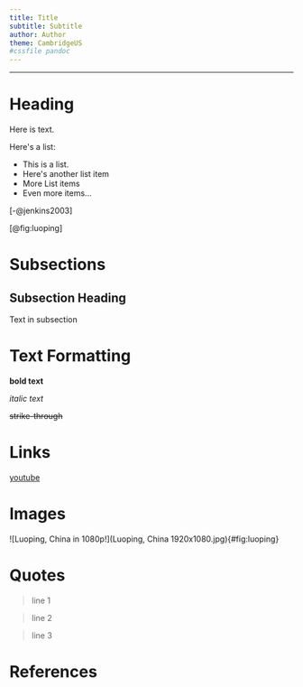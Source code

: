 ```yaml
---
title: Title
subtitle: Subtitle
author: Author
theme: CambridgeUS
#cssfile pandoc
---
```


---

# Heading

Here is text.

Here's a list:

+ This is a list.
+ Here's another list item
+ More List items
+ Even more items...

[-@jenkins2003]

[@fig:luoping]

# Subsections

## Subsection Heading

Text in subsection

# Text Formatting

**bold text**

_italic text_

~~strike-through~~

# Links

[youtube](https://youtube.com)

# Images

![Luoping, China in 1080p!](Luoping, China 1920x1080.jpg){#fig:luoping}

# Quotes

> line 1

> line 2

> line 3

# References

